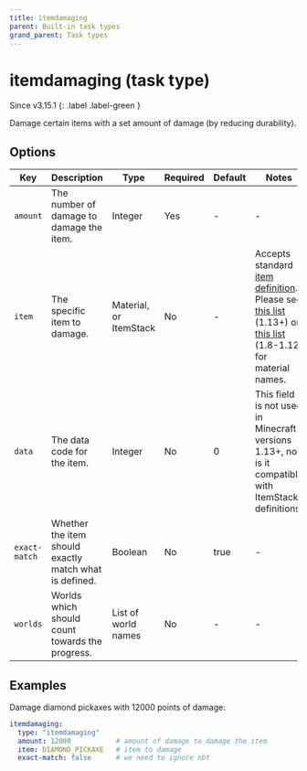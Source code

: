 ```yaml
---
title: itemdamaging
parent: Built-in task types
grand_parent: Task types
---
```


# itemdamaging (task type)

Since v3.15.1
{: .label .label-green }

Damage certain items with a set amount of damage (by reducing durability).

## Options

| Key           | Description                                            | Type                   | Required | Default | Notes                                                                                                                                                                                                                                                                        |
|---------------|--------------------------------------------------------|------------------------|----------|---------|------------------------------------------------------------------------------------------------------------------------------------------------------------------------------------------------------------------------------------------------------------------------------|
| `amount`      | The number of damage to damage the item.               | Integer                | Yes      | \-      | \-                                                                                                                                                                                                                                                                           |
| `item`        | The specific item to damage.                           | Material, or ItemStack | No       | \-      | Accepts standard [item definition](../configuration/defining-items). Please see [this list](https://hub.spigotmc.org/javadocs/bukkit/org/bukkit/Material.html) (1.13+) or [this list](https://helpch.at/docs/1.12.2/org/bukkit/Material.html) (1.8-1.12) for material names. |
| `data`        | The data code for the item.                            | Integer                | No       | 0       | This field is not used in Minecraft versions 1.13+, nor is it compatible with ItemStack definitions.                                                                                                                                                                         |
| `exact-match` | Whether the item should exactly match what is defined. | Boolean                | No       | true    | \-                                                                                                                                                                                                                                                                           |
| `worlds`      | Worlds which should count towards the progress.        | List of world names    | No       | \-      | \-                                                                                                                                                                                                                                                                           |

## Examples

Damage diamond pickaxes with 12000 points of damage:

``` yaml
itemdamaging:
  type: "itemdamaging"
  amount: 12000           # amount of damage to damage the item
  item: DIAMOND_PICKAXE   # item to damage
  exact-match: false      # we need to ignore nbt
```
